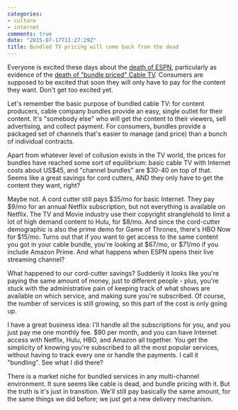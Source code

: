 ```yaml
---
categories:
- culture
- internet
comments: true
date: "2015-07-17T11:27:29Z"
title: Bundled TV pricing will come back from the dead
---
```

Everyone is excited these days about the [death of ESPN](https://500ish.com/the-9-bullet-points-of-doom-for-espn-a692d0f48182), particularly as evidence of the [death of "bundle priced" Cable TV](http://www.thefiscaltimes.com/2015/03/12/Long-Slow-Death-Cable-Just-Reached-Tipping-Point). Consumers are supposed to be excited that soon they will only have to pay for the content they want. Don't get too excited yet.

Let's remember the basic purpose of bundled cable TV: for content producers, cable company bundles provide an easy, single outlet for their content. It's "somebody else" who will get the content to their viewers, sell advertising, and collect payment. For consumers, bundles provide a packaged set of channels that's easier to manage (and price) than a bunch of individual contracts. 

Apart from whatever level of collusion exists in the TV world, the prices for bundles have reached some sort of equilibrium: basic cable TV with Internet costs about US$45, and "channel bundles" are $30-40 on top of that. Seems like a great savings for cord cutters, AND they only have to get the content they want, right?

Maybe not. A cord cutter still pays $35/mo for basic Internet. They pay $9/mo for an annual Netflix subscription, but not everything is available on Netflix. The TV and Movie industry use their copyright stranglehold to limit a lot of high demand content to Hulu, for $8/mo. And since the cord-cutter demographic is also the prime demo for Game of Thrones, there's HBO Now for $15/mo. Turns out that if you want to get access to the same content you got in your cable bundle, you're looking at $67/mo, or $71/mo if you include Amazon Prime. And what happens when ESPN opens their live streaming channel?

What happened to our cord-cutter savings? Suddenly it looks like you're paying the same amount of money, just to different people - plus, you're stuck with the administrative pain of keeping track of what shows are available on which service, and making sure you're subscribed. Of course, the number of services is still growing, so this part of the cost is only going up.

I have a great business idea: I'll handle all the subscriptions for you, and you just pay me one monthly fee. $90 per month, and you can have Internet access with Netflix, Hulu, HBO, and Amazon all together. You get the simplicity of knowing you're subscribed to all the most popular services, without having to track every one or handle the payments. I call it "bundling". See what I did there?

There is a market niche for bundled services in any multi-channel environment. It sure seems like cable is dead, and bundle pricing with it. But the truth is it's just in transition. We'll still pay basically the same amount, for the same things we did before; we just get a new delivery mechanism.
